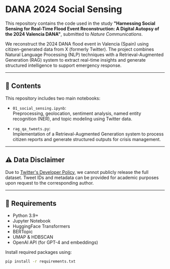 # DANA 2024 Social Sensing

This repository contains the code used in the study **"Harnessing Social Sensing for Real-Time Flood Event Reconstruction: A Digital Autopsy of the 2024 Valencia DANA"**, submitted to *Nature Communications*.

We reconstruct the 2024 DANA flood event in Valencia (Spain) using citizen-generated data from X (formerly Twitter). The project combines Natural Language Processing (NLP) techniques with a Retrieval-Augmented Generation (RAG) system to extract real-time insights and generate structured intelligence to support emergency response.

---

## 📂 Contents

This repository includes two main notebooks:

- `01_social_sensing.ipynb`:  
  Preprocessing, geolocation, sentiment analysis, named entity recognition (NER), and topic modeling using Twitter data.

- `rag_qa_tweets.py`:  
  Implementation of a Retrieval-Augmented Generation system to process citizen reports and generate structured outputs for crisis management.

---

## ⚠️ Data Disclaimer

Due to [Twitter's Developer Policy](https://developer.twitter.com/en/developer-terms/agreement-and-policy), we cannot publicly release the full dataset. Tweet IDs and metadata can be provided for academic purposes upon request to the corresponding author.

---

## 🧠 Requirements

- Python 3.9+  
- Jupyter Notebook  
- HuggingFace Transformers  
- BERTopic  
- UMAP & HDBSCAN  
- OpenAI API (for GPT-4 and embeddings)

Install required packages using:

```bash
pip install -r requirements.txt



